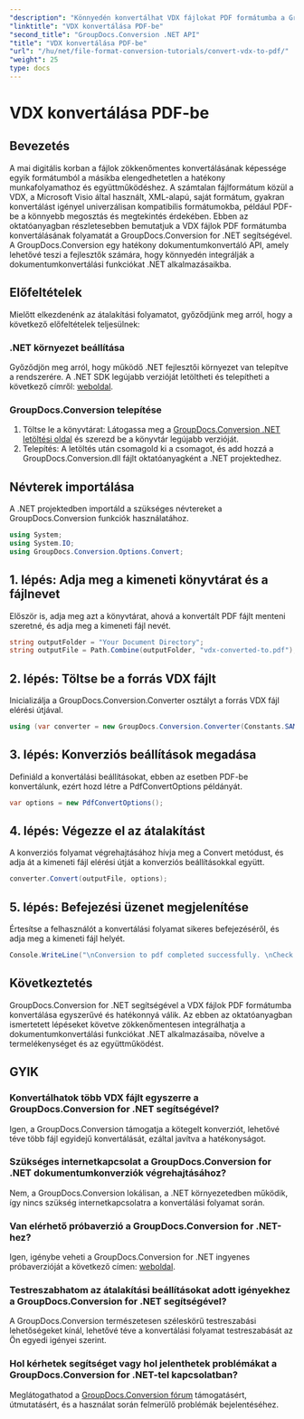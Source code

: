 ```yaml
---
"description": "Könnyedén konvertálhat VDX fájlokat PDF formátumba a GroupDocs.Conversion for .NET segítségével. Fejleszti .NET alkalmazásait zökkenőmentes dokumentumkonvertálási képességekkel."
"linktitle": "VDX konvertálása PDF-be"
"second_title": "GroupDocs.Conversion .NET API"
"title": "VDX konvertálása PDF-be"
"url": "/hu/net/file-format-conversion-tutorials/convert-vdx-to-pdf/"
"weight": 25
type: docs
---
```

# VDX konvertálása PDF-be

## Bevezetés
A mai digitális korban a fájlok zökkenőmentes konvertálásának képessége egyik formátumból a másikba elengedhetetlen a hatékony munkafolyamathoz és együttműködéshez. A számtalan fájlformátum közül a VDX, a Microsoft Visio által használt, XML-alapú, saját formátum, gyakran konvertálást igényel univerzálisan kompatibilis formátumokba, például PDF-be a könnyebb megosztás és megtekintés érdekében.
Ebben az oktatóanyagban részletesebben bemutatjuk a VDX fájlok PDF formátumba konvertálásának folyamatát a GroupDocs.Conversion for .NET segítségével. A GroupDocs.Conversion egy hatékony dokumentumkonvertáló API, amely lehetővé teszi a fejlesztők számára, hogy könnyedén integrálják a dokumentumkonvertálási funkciókat .NET alkalmazásaikba.
## Előfeltételek
Mielőtt elkezdenénk az átalakítási folyamatot, győződjünk meg arról, hogy a következő előfeltételek teljesülnek:
### .NET környezet beállítása
Győződjön meg arról, hogy működő .NET fejlesztői környezet van telepítve a rendszerére. A .NET SDK legújabb verzióját letöltheti és telepítheti a következő címről: [weboldal](https://dotnet.microsoft.com/download).
### GroupDocs.Conversion telepítése
1. Töltse le a könyvtárat: Látogassa meg a [GroupDocs.Conversion .NET letöltési oldal](https://releases.groupdocs.com/conversion/net/) és szerezd be a könyvtár legújabb verzióját.
2. Telepítés: A letöltés után csomagold ki a csomagot, és add hozzá a GroupDocs.Conversion.dll fájlt oktatóanyagként a .NET projektedhez.

## Névterek importálása
A .NET projektedben importáld a szükséges névtereket a GroupDocs.Conversion funkciók használatához.

```csharp
using System;
using System.IO;
using GroupDocs.Conversion.Options.Convert;
```
## 1. lépés: Adja meg a kimeneti könyvtárat és a fájlnevet
Először is, adja meg azt a könyvtárat, ahová a konvertált PDF fájlt menteni szeretné, és adja meg a kimeneti fájl nevét.
```csharp
string outputFolder = "Your Document Directory";
string outputFile = Path.Combine(outputFolder, "vdx-converted-to.pdf");
```
## 2. lépés: Töltse be a forrás VDX fájlt
Inicializálja a GroupDocs.Conversion.Converter osztályt a forrás VDX fájl elérési útjával.
```csharp
using (var converter = new GroupDocs.Conversion.Converter(Constants.SAMPLE_VDX))
```
## 3. lépés: Konverziós beállítások megadása
Definiáld a konvertálási beállításokat, ebben az esetben PDF-be konvertálunk, ezért hozd létre a PdfConvertOptions példányát.
```csharp
var options = new PdfConvertOptions();
```
## 4. lépés: Végezze el az átalakítást
A konverziós folyamat végrehajtásához hívja meg a Convert metódust, és adja át a kimeneti fájl elérési útját a konverziós beállításokkal együtt.
```csharp
converter.Convert(outputFile, options);
```
## 5. lépés: Befejezési üzenet megjelenítése
Értesítse a felhasználót a konvertálási folyamat sikeres befejezéséről, és adja meg a kimeneti fájl helyét.
```csharp
Console.WriteLine("\nConversion to pdf completed successfully. \nCheck output in {0}", outputFolder);
```

## Következtetés
GroupDocs.Conversion for .NET segítségével a VDX fájlok PDF formátumba konvertálása egyszerűvé és hatékonnyá válik. Az ebben az oktatóanyagban ismertetett lépéseket követve zökkenőmentesen integrálhatja a dokumentumkonvertálási funkciókat .NET alkalmazásaiba, növelve a termelékenységet és az együttműködést.

## GYIK
### Konvertálhatok több VDX fájlt egyszerre a GroupDocs.Conversion for .NET segítségével?
Igen, a GroupDocs.Conversion támogatja a kötegelt konverziót, lehetővé téve több fájl egyidejű konvertálását, ezáltal javítva a hatékonyságot.
### Szükséges internetkapcsolat a GroupDocs.Conversion for .NET dokumentumkonverziók végrehajtásához?
Nem, a GroupDocs.Conversion lokálisan, a .NET környezetedben működik, így nincs szükség internetkapcsolatra a konvertálási folyamat során.
### Van elérhető próbaverzió a GroupDocs.Conversion for .NET-hez?
Igen, igénybe veheti a GroupDocs.Conversion for .NET ingyenes próbaverzióját a következő címen: [weboldal](https://releases.groupdocs.com/).
### Testreszabhatom az átalakítási beállításokat adott igényekhez a GroupDocs.Conversion for .NET segítségével?
A GroupDocs.Conversion természetesen széleskörű testreszabási lehetőségeket kínál, lehetővé téve a konvertálási folyamat testreszabását az Ön egyedi igényei szerint.
### Hol kérhetek segítséget vagy hol jelenthetek problémákat a GroupDocs.Conversion for .NET-tel kapcsolatban?
Meglátogathatod a [GroupDocs.Conversion fórum](https://forum.groupdocs.com/c/conversion/11) támogatásért, útmutatásért, és a használat során felmerülő problémák bejelentéséhez.